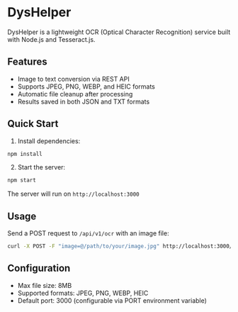# DysHelper

DysHelper is a lightweight OCR (Optical Character Recognition) service built with Node.js and Tesseract.js.

## Features

- Image to text conversion via REST API
- Supports JPEG, PNG, WEBP, and HEIC formats
- Automatic file cleanup after processing
- Results saved in both JSON and TXT formats

## Quick Start

1. Install dependencies:
```bash
npm install
```

2. Start the server:
```bash
npm start
```

The server will run on `http://localhost:3000`

## Usage

Send a POST request to `/api/v1/ocr` with an image file:

```bash
curl -X POST -F "image=@/path/to/your/image.jpg" http://localhost:3000/api/v1/ocr
```

## Configuration

- Max file size: 8MB
- Supported formats: JPEG, PNG, WEBP, HEIC
- Default port: 3000 (configurable via PORT environment variable)